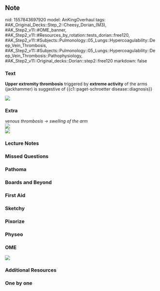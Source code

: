 ## Note
nid: 1557843697920
model: AnKingOverhaul
tags: #AK_Original_Decks::Step_2::Cheesy_Dorian_(M3), #AK_Step2_v11::#OME_banner, #AK_Step2_v11::#Resources_by_rotation::tests_dorian::free120, #AK_Step2_v11::#Subjects::Pulmonology::05_Lungs::Hypercoagulability::Deep_Vein_Thrombosis, #AK_Step2_v11::#Subjects::Pulmonology::05_Lungs::Hypercoagulability::Deep_Vein_Thrombosis::Pathophysiology, #AK_Step2_v11::Original_decks::Dorian::step2::free120
markdown: false

### Text
<b>Upper extremity thrombosis</b> triggered by <b>extreme
activity</b> of the arms (jackhammer) is suggestive of
{{c1::paget-schroetter disease::diagnosis}}
<div><img src="paste-2026305440710657.jpg"></div>

### Extra
<div>
  <i>venous thrombosis → swelling of the arm</i>
</div>
<div>
  <i><img src="paste-2024364115492865.jpg"></i>
</div>
<div>
  <i><img src="paste-2026034857771009.jpg"></i>
</div>

### Lecture Notes


### Missed Questions


### Pathoma


### Boards and Beyond


### First Aid


### Sketchy


### Pixorize


### Physeo


### OME
<div class="ome-widget">
  <a href="https://onlinemeded.org?ref=anki"><img src=
  "_OME_AnkiFlashcards_General_3.png"></a>
</div>

### Additional Resources


### One by one

